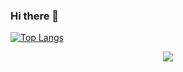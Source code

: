 ### Hi there 👋

<!--
**Jia-Baos/Jia-Baos** is a ✨ _special_ ✨ repository because its `README.md` (this file) appears on your GitHub profile.

Here are some ideas to get you started:

- 🔭 I’m currently working on ...
- 🌱 I’m currently learning ...
- 👯 I’m looking to collaborate on ...
- 🤔 I’m looking for help with ...
- 💬 Ask me about ...
- 📫 How to reach me: ...
- 😄 Pronouns: ...
- ⚡ Fun fact: ...
-->

[![Top Langs](https://github-readme-stats.vercel.app/api/top-langs/?username=Jia-Baos)](https://github.com/Jia-Baos/github-readme-stats)

<div id="img" align=center>

![](https://img.shields.io/badge/tools-Cpp-yellow)

</div>
